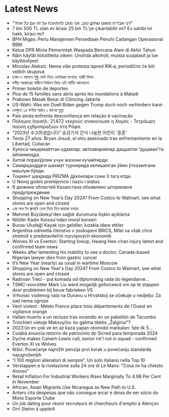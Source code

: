 # Latest News
-  "דני אבדיה פשוט שחקן טוב, אני מוכן להתווכח על זה עם כל אחד"
-  7 bin 500 TL olan ev kirası 25 bin TL'ye çıkarılabilir mi? Ev sahibi mi haklı, kiracı mı?
-  BPH Migas: Perlu Manajemen Persediaan Penuhi Cadangan Operasional BBM
-  Ketua DPR Minta Pemerintah Waspada Bencana Alam di Akhir Tahun
-  Näin käytät ilotulitteita oikein: Unohda alkoholi, muista suojalasit ja lue käyttöohjeet
-  Miroslav Aleksić: Nema više protesta ispred RIK-a, periodično će biti velikih skupova
-  ঢাকা-৭ আসনে সুষ্ঠু ভোট নিয়ে ভোটাররা সংশয়ে: হাজী মিলন
-  দলীয় সরকারের অধীনে নির্বাচন নিয়ে এবি পার্টির আলোচনা
-  Primer boletín de deportes
-  Plus de 15 familles sans abris après les inondations à Matadi
-  Prabowo Masak Besar di Cilincing Jakarta
-  US-Wahl: Was ein Duell Biden gegen Trump doch noch verhindern kann
-  ডেঙ্গুতে ২৪ ঘণ্টায় আরও ১ জনের মৃত্যু
-  País ainda enfrenta desconfiança em relação à vacinação
-  Πόλεμος Ισραήλ: 21.672 νεκρούς ανακοίνωσε η Χαμάς - Τετράωρη παύση εχθροπραξιών στη Ράφα
-  “2023년 수고하셨습니다” 승강기서 간식 나눔한 어린이 '훈훈'
-  Tenía 27 años: Bryan Josué, el otro asesinado tras enfrentamiento en la Libertad, Culiacán
-  Хулоса чиқармаётган одамлар: автоавариялар даҳшатли “душман”га айланмоқда.
-  Хитой порахўрлик учун жазони кучайтирди.
-  Самарқанддаги шахмат турнирида келишилган ўйин ўтказилгани маълум бўлди.
-  Тошкент шаҳрида PRIZMA дўконлари сони 3 тага етди.
-  U Novoj godini promiјeniće i naziv i status
-  В дюжине областей Казахстана объявлено штормовое предупреждение
-  Shopping on New Year’s Day 2024? From Costco to Walmart, see what stores are open and closed
-  এক লাখ টন জ্বালানি তেল নিয়ে তিন জাহাজ বন্দরে
-  Mehmet Büyükekşi'den sağlık durumuna ilişkin açıklama
-  Nilüfer Kadın Korosu'ndan moral konseri
-  Burası Uludağ! Kayak için geldiler, kızakla idare ettiler
-  Argentína odmietla členstvo v zoskupení BRICS, Milei sa však chce stretnúť s predstaviteľmi rozvojových ekonomík
-  Wolves XI vs Everton: Starting lineup, Hwang Hee-chan injury latest and confirmed team news
-  Weeks after lamenting his inability to see a doctor, Canada-based Nigerian lawyer dies from gastric cancer
-  It’s New Year (nearly) as usual in wartime Moscow
-  Shopping on New Year's Day 2024? From Costco to Walmart, see what stores are open and closed
-  Radovan Treći - put komada od diplomskog rada do legendarne...
-  TSMC-voorzitter Mark Liu werd mogelijk geforceerd om op te stappen door problemen bij bouw fabrieken VS
-  Vrhunac vodenog vala na Dunavu u Hrvatskoj se očekuje u nedjelju: Za sad nema ugroze
-  Vent violent : Météo France place trois départements de l'Ouest en vigilance orange
-  Hallan muerto a un recluso tras incendio en un pabellón de Tacumbú
-  Trinchieri vietoje Maksvyčio: ko galima tikėtis „Žalgiriui”?
-  2023'ün en çok ve en az kaza yapan otomobil markaları: İşte ilk 5...
-  Cuiabá anuncia retorno de patrocínio do Sicred para temporada 2024
-  Dyche makes Calvert-Lewin call, senior int'l not in squad - confirmed Everton XI vs Wolves
-  Nišić: Povećanje najnižih penzija prvi korak u povećanju standarda najugroženijih
-  “I 100 migliori allenatori di sempre”. Un solo italiano nella Top 10
-  Verstappen e la rivelazione sulla 24 ore di Le Mans: "Cosa mi ha chiesto Alonso"
-  Retail Inflation For Industrial Workers Rises Marginally To 4.98 Per Cent In November
-  African, Asian Migrants Use Nicaragua as New Path to U.S.
-  Antero cita despesas que não consegue arcar e deixa de ser sócio do Mixto Esporte Clube
-  Un job dating pour réunir recruteurs et chercheurs d'emploi à Alençon
-  Orri Steinn á upp­leið
